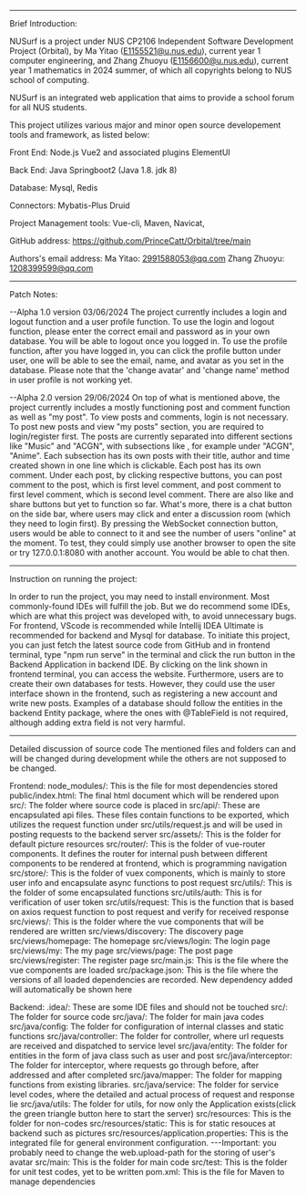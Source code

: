 ----------------------------------------------------------------------------------------------------------------------------------------------------------------------------------------------------------------------

Brief Introduction:

NUSurf is a project under NUS CP2106 Independent Software Development Project (Orbital), by Ma Yitao (E1155521@u.nus.edu), current year 1 computer engineering, and Zhang Zhuoyu (E1156600@u.nus.edu), current year 1 mathematics in 2024 summer, of which all copyrights belong to NUS school of computing.

NUSurf is an integrated web application that aims to provide a school forum for all NUS students.

This project utilizes various major and minor open source developement tools and framework, as listed below:

Front End: Node.js Vue2 and associated plugins ElementUI

Back End: Java Springboot2 (Java 1.8. jdk 8)

Database: Mysql, Redis

Connectors: Mybatis-Plus Druid

Project Management tools: Vue-cli, Maven, Navicat, 

GitHub address: https://github.com/PrinceCatt/Orbital/tree/main

Authors's email address: 
Ma Yitao: 2991588053@qq.com
Zhang Zhuoyu: 1208399599@qq.com

----------------------------------------------------------------------------------------------------------------------------------------------------------------------------------------------------------------------

Patch Notes:

--Alpha 1.0 version 03/06/2024
The project currently includes a login and logout function and a user profile function. To use the login and logout function, please enter the correct email and password as in your own database. You will be able to logout once you logged in. To use the profile function, after you have logged in, you can click the profile button under user, one will be able to see the email, name, and avatar as you set in the database. Please note that the 'change avatar' and 'change name' method in user profile is not working yet.

--Alpha 2.0 version 29/06/2024
On top of what is mentioned above, the project currently includes a mostly functioning post and comment function as well as "my post". To view posts and comments, login is not necessary. To post new posts and view "my posts" section, you are required to login/register first. The posts are currently separated into different sections like "Music" and "ACGN", with subsections like , for example under "ACGN", "Anime". Each subsection has its own posts with their title, author and time created shown in one line which is clickable. Each post has its own comment. Under each post, by clicking respective buttons, you can post comment to the post, which is first level comment, and post comment to first level comment, which is second level comment. There are also like and share buttons but yet to function so far. What's more, there is a chat button on the side bar, where users may click and enter a discussion room (which they need to login first). By pressing the WebSocket connection button, users would be able to connect to it and see the number of users "online" at the moment. To test, they could simply use another browser to open the site or try 127.0.0.1:8080 with another account. You would be able to chat then.

----------------------------------------------------------------------------------------------------------------------------------------------------------------------------------------------------------------------

Instruction on running the project:

In order to run the project, you may need to install environment. Most commonly-found IDEs will fulfill the job. But we do recommend some IDEs, which are what this project was developed with, to avoid unnecessary bugs. For frontend, VScode is recommended while Intellij IDEA Ultimate is recommended for backend and Mysql for database. To initiate this project, you can just fetch the latest source code from GitHub and in frontend terminal, type "npm run serve" in the terminal and click the run button in the Backend Application in backend IDE. By clicking on the link shown in frontend terminal, you can access the website. Furthermore, users are to create their own databases for tests. However,  they could use the user interface shown in the frontend, such as registering a new account and write new posts. Examples of a database should follow the entities in the backend Entity package, where the ones with @TableField is not required, although adding extra field is not very harmful.

----------------------------------------------------------------------------------------------------------------------------------------------------------------------------------------------------------------------

Detailed discussion of source code
The mentioned files and folders can and will be changed during development while the others are not supposed to be changed.

Frontend:
node_modules/: This is the file for most dependencies stored
public/index.html: The final html document which will be rendered upon
src/: The folder where source code is placed in
src/api/: These are encapsulated api files. These files contain functions to be exported, which utilizes the request function under src/utils/request.js and will be used in posting requests to the backend server
src/assets/: This is the folder for default picture resources 
src/router/: This is the folder of vue-router components. It defines the router for internal push between different components to be rendered at frontend, which is programming navigation
src/store/: This is the folder of vuex components, which is mainly to store user info and encapsulate async functions to post request
src/utils/: This is the folder of some encapsulated functions
src/utils/auth: This is for verification of user token
src/utils/request: This is the function that is based on axios request function to post request and verify for received response
src/views/: This is the folder where the vue components that will be rendered are written
src/views/discovery: The discovery page
src/views/homepage: The homepage
src/views/login: The login page
src/views/my: The my page
src/views/page: The post page
src/views/register: The register page
src/main.js: This is the file where the vue components are loaded
src/package.json: This is the file where the versions of all loaded dependencies are recorded. New dependency added will automatically be shown here

Backend:
.idea/: These are some IDE files and should not be touched
src/: The folder for source code
src/java/: The folder for main java codes
src/java/config: The folder for configuration of internal classes and static functions
src/java/controller: The folder for controller, where url requests are received and dispatched to service level
src/java/entity: The folder for entities in the form of java class such as user and post
src/java/interceptor: The folder for interceptor, where requests go through before, after addressed and after completed
src/java/mapper: The folder for mapping functions from existing libraries.
src/java/service: The folder for service level codes, where the detailed and actual process of request and response lie
src/java/utils: The folder for utils, for now only the Application exists(click the green triangle button here to start the server)
src/resources: This is the folder for non-codes
src/resources/static: This is for static resouces at backend such as pictures
src/resources/application.properties: This is the integrated file for general environment configuration. ---Important: you probably need to change the web.upload-path for the storing of user's avatar
src/main: This is the folder for main code
src/test: This is the folder for unit test codes, yet to be written
pom.xml: This is the file for Maven to manage dependencies